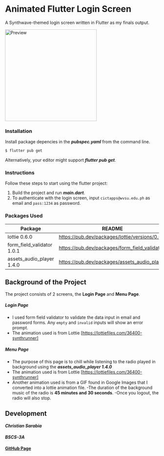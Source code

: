 # Animated Flutter Login Screen 
A Synthwave-themed login screen written in Flutter as my finals output. 

<img src="finals.gif" alt="Preview" width="300"/>


### Installation
Install package depencies in the ***pubspec.yaml*** from the command line.

```sh
$ flutter pub get
```
Alternatively, your editor might support ***flutter pub get***.

### Instructions
Follow these steps to start using the flutter project:

  1. Build the project and run ***main.dart***.
  2. To authenticate with the login screen, input ``cictapps@wvsu.edu.ph`` as email and  ``pass:1234`` as password.

### Packages Used

| Package |  README | 
| ------ | ------ |
| lottie 0.6.0 | https://pub.dev/packages/lottie/versions/0.6.0 |
| form_field_validator 1.0.1| https://pub.dev/packages/form_field_validator |
| assets_audio_player 1.4.0 | https://pub.dev/packages/assets_audio_player |

## Background of the Project
The project consists of 2 screens, the **Login Page** and **Menu Page**. 

##### **Login Page** 
- I used form field validator to validate the data input in email and password forms. Any ``empty`` and ``invalid`` inputs will show an error prompt.
- The animation used is from Lottie [https://lottiefiles.com/36400-synthrunner]

##### **Menu Page**
- The purpose of this page is to chill while listening to the radio played in background using the ***assets_audio_player 1.4.0***
- The animation used is from Lottie [https://lottiefiles.com/36400-synthrunner] 
- Another animation used is from a GIF found in Google Images that I converted into a lottie animation file.
-The duration of the background music of the radio is **45 minutes and 30 seconds**.
-Once you logout, the radio will also stop.


## Development

#### ***Christian Sarabia***
#### ***BSCS-3A*** 
#### [GitHub Page](https://github.com/Sturg25/)

